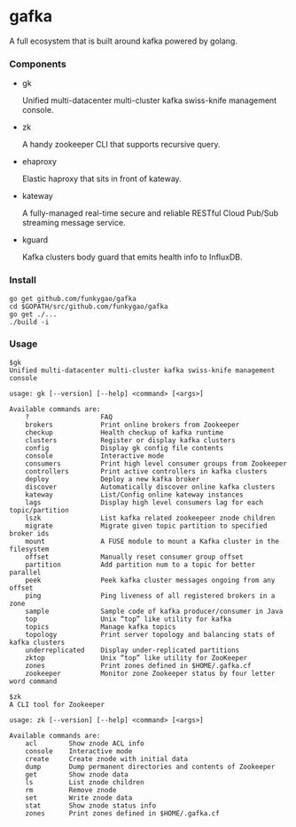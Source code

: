 # gafka 
A full ecosystem that is built around kafka powered by golang.

### Components

- gk
 
  Unified multi-datacenter multi-cluster kafka swiss-knife management console.

- zk

  A handy zookeeper CLI that supports recursive query.

- ehaproxy

  Elastic haproxy that sits in front of kateway.

- kateway

  A fully-managed real-time secure and reliable RESTful Cloud Pub/Sub streaming message service.

- kguard

  Kafka clusters body guard that emits health info to InfluxDB.

### Install

    go get github.com/funkygao/gafka
    cd $GOPATH/src/github.com/funkygao/gafka
    go get ./...
    ./build -i

### Usage

    $gk
    Unified multi-datacenter multi-cluster kafka swiss-knife management console
    
    usage: gk [--version] [--help] <command> [<args>]
    
    Available commands are:
        ?                  FAQ
        brokers            Print online brokers from Zookeeper
        checkup            Health checkup of kafka runtime
        clusters           Register or display kafka clusters
        config             Display gk config file contents
        console            Interactive mode
        consumers          Print high level consumer groups from Zookeeper
        controllers        Print active controllers in kafka clusters
        deploy             Deploy a new kafka broker
        discover           Automatically discover online kafka clusters
        kateway            List/Config online kateway instances
        lags               Display high level consumers lag for each topic/partition
        lszk               List kafka related zookeepeer znode children
        migrate            Migrate given topic partition to specified broker ids
        mount              A FUSE module to mount a Kafka cluster in the filesystem
        offset             Manually reset consumer group offset
        partition          Add partition num to a topic for better parallel
        peek               Peek kafka cluster messages ongoing from any offset
        ping               Ping liveness of all registered brokers in a zone
        sample             Sample code of kafka producer/consumer in Java
        top                Unix “top” like utility for kafka
        topics             Manage kafka topics
        topology           Print server topology and balancing stats of kafka clusters
        underreplicated    Display under-replicated partitions
        zktop              Unix “top” like utility for ZooKeeper
        zones              Print zones defined in $HOME/.gafka.cf
        zookeeper          Monitor zone Zookeeper status by four letter word command
    
    $zk
    A CLI tool for Zookeeper
    
    usage: zk [--version] [--help] <command> [<args>]
    
    Available commands are:
        acl        Show znode ACL info
        console    Interactive mode
        create     Create znode with initial data
        dump       Dump permanent directories and contents of Zookeeper
        get        Show znode data
        ls         List znode children
        rm         Remove znode
        set        Write znode data
        stat       Show znode status info
        zones      Print zones defined in $HOME/.gafka.cf
    
